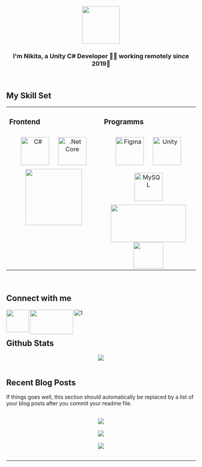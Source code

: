 <div align="center">
<img src="https://psv4.userapi.com/c237131/u360637082/docs/d48/211dce9e15a6/logo_dlya_poiskovika.png?extra=3EyD2f2gQ_-WruTkp5LJXZ-Vma47OJPe4SPPCit7Isepbx4NX7kxfeOJVElA-Q2aEJ0G5woaoC-HR8FCzmug8cuisWfACtn7NpL_WWvDzYj1tC2x_wu_HR-2_imqeasO4gUwcrCjJ0s_xKaRK7EeBuhg" align="center" height="" width="100" />
</div>  
  

### <div align="center">I'm Nikita, a Unity C# Developer 👨‍💻 working remotely since 2019🚀</div>  
 

<br/>  


## My Skill Set  
<table><tr><td valign="top" width="50%">



### Frontend  
<div align="center">  
<a href="https://docs.microsoft.com/en-us/dotnet/csharp/" target="_blank"><img style="margin: 10px" src="https://profilinator.rishav.dev/skills-assets/csharp-original.svg" alt="C#" height="75" /></a>  
<a href="https://dotnet.microsoft.com/download" target="_blank"><img style="margin: 10px" src="https://profilinator.rishav.dev/skills-assets/dotnetcore.png" alt=".Net Core" height="75" /></a>  
</div>  

<div align="center">
<img src="https://ultimateitcourses.ca/wp-content/uploads/2018/08/SQL-300x300.png" align="center" height="150" width="150" />
</div>  


</td><td valign="top" width="50%" border: 0px solid;>



### Programms  
<div align="center" >  
<a href="https://www.figma.com/" target="_blank"><img style="margin: 10px" src="https://profilinator.rishav.dev/skills-assets/figma-icon.svg" alt="Figma" height="75" /></a>  
<a href="https://unity.com/" target="_blank"><img style="margin: 10px" src="https://profilinator.rishav.dev/skills-assets/unity.png" alt="Unity" height="75" /></a>  
<a href="https://www.mysql.com/" target="_blank"><img style="margin: 10px" src="https://profilinator.rishav.dev/skills-assets/mysql-original-wordmark.svg" alt="MySQL" height="75" /></a>  
</div>  

<div align="center">
<img src="https://wac-cdn.atlassian.com/dam/jcr:f32681c1-355d-4806-b29c-319b0c6ecb06/Sourcetree-blue.svg?cdnVersion=1034" align="center" height="100" width="200" />
</div>  
  

<div align="center">
<img src="https://upload.wikimedia.org/wikipedia/commons/thumb/5/59/Visual_Studio_Icon_2019.svg/400px-Visual_Studio_Icon_2019.svg.png" align="center" height="70" width="80" />
</div>  


</td></tr></table>  

<br/>  


## Connect with me  
<img src="https://www.pinclipart.com/picdir/big/544-5446048_vk-logo-design-logo-media-sosial-png-clipart.png" align="left" height="60" width="60" />  
  

<img src="https://d1aettbyeyfilo.cloudfront.net/vocalmaster/27964380_1652092683tJjTelegram-Logo.png" align="left" height="65" width="115" />  
  

![1](https://img.shields.io/badge/вконтакте-%232E87FB.svg?&style=for-the-badge&logo=vk&logoColor=white)  
  

<br/>  


## Github Stats  
<div align="center"><img src="https://github-readme-stats.vercel.app/api?username=rishavanand&show_icons=true&count_private=true&hide_border=true" align="center" /></div>  

<br/>  


## Recent Blog Posts  
<!-- BLOG-POST-LIST:START -->  
If things goes well, this section should automatically be replaced by a list of your blog posts after you commit your readme file. 
<!-- BLOG-POST-LIST:END -->  

<br/>  

<div align="center"><img src="https://rishavanand.github.io/static/images/spotify-readme-example.svg" /></div>  

<br/>  

<div align="center">
<img src="https://komarev.com/ghpvc/?username=rishavanand&&style=flat-square" align="center" />
</div>  
  

<br/>  

<div align="center">
            <a href="https://www.buymeacoffee.com/rishavanand" target="_blank" style="display: inline-block;">
                <img
                    src="https://img.shields.io/badge/Donate-Buy%20Me%20A%20Coffee-orange.svg?style=flat-square&logo=buymeacoffee" 
                    align="center"
                />
            </a></div>
<br />

----

